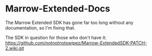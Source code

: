 # Marrow-Extended-Docs
The Marrow Extended SDK has gone far too long without any documentation, so I'm fixing that.

The SDK in question for those who don't have it: https://github.com/notnotnotswipez/Marrow-ExtendedSDK-PATCH-2.wiki.git
